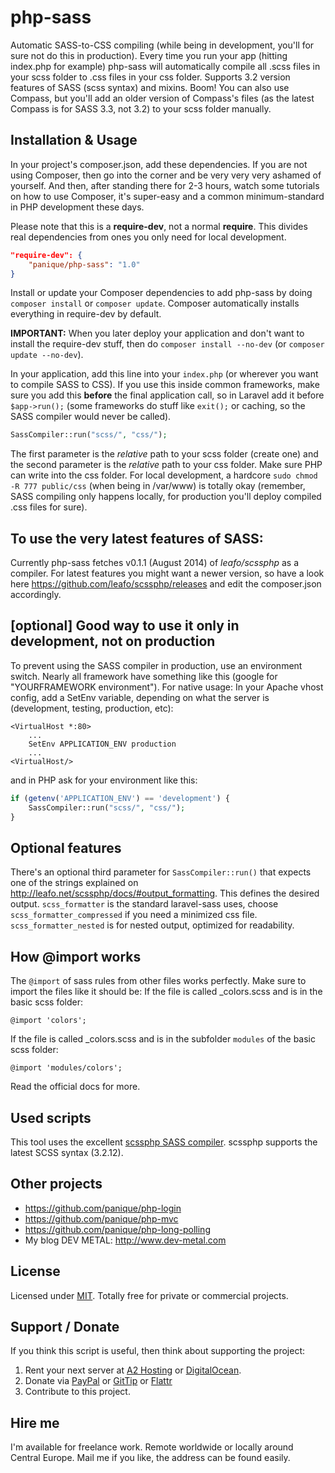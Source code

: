 # php-sass

Automatic SASS-to-CSS compiling (while being in development, you'll for sure not do this in production).
Every time you run your app (hitting index.php for example) php-sass will automatically compile all .scss files in your
scss folder to .css files in your css folder. Supports 3.2 version features of SASS (scss syntax) and mixins. Boom!
You can also use Compass, but you'll add an older version of Compass's files (as the latest Compass is for SASS 3.3,
not 3.2) to your scss folder manually.

## Installation & Usage

In your project's composer.json, add these dependencies. If you are not using Composer, then go into the corner and
be very very very ashamed of yourself. And then, after standing there for 2-3 hours, watch some tutorials on how to
use Composer, it's super-easy and a common minimum-standard in PHP development these days.

Please note that this is a **require-dev**, not a normal **require**. This divides real dependencies from ones you only
need for local development.

```json
"require-dev": {
    "panique/php-sass": "1.0"
}
```

Install or update your Composer dependencies to add php-sass by doing `composer install` or `composer update`.
Composer automatically installs everything in require-dev by default.

**IMPORTANT:** When you later deploy your application and don't want to install the require-dev stuff, then do
`composer install --no-dev` (or `composer update --no-dev`).

In your application, add this line into your `index.php` (or wherever you want to compile SASS to CSS).
If you use this inside common frameworks, make sure you add this **before** the final application call, so in Laravel
add it before `$app->run();` (some frameworks do stuff like `exit();` or caching, so the SASS compiler would never be
called).

```php
SassCompiler::run("scss/", "css/");
```

The first parameter is the *relative* path to your scss folder (create one) and the second parameter is the *relative*
path to your css folder. Make sure PHP can write into the css folder. For local development, a hardcore
`sudo chmod -R 777 public/css` (when being in /var/www) is totally okay (remember, SASS compiling only happens locally,
for production you'll deploy compiled .css files for sure).

## To use the very latest features of SASS:

Currently php-sass fetches v0.1.1 (August 2014) of *leafo/scssphp* as a compiler. For latest features you might want a 
newer version, so have a look here https://github.com/leafo/scssphp/releases and edit the composer.json accordingly.

## [optional] Good way to use it only in development, not on production

To prevent using the SASS compiler in production, use an environment switch. Nearly all framework have something like
this (google for "YOURFRAMEWORK environment"). For native usage:
In your Apache vhost config, add a SetEnv variable, depending on what the server is (development, testing, production,
etc):

```
<VirtualHost *:80>
    ...
    SetEnv APPLICATION_ENV production
    ...
<VirtualHost/>
```

and in PHP ask for your environment like this:

```php
if (getenv('APPLICATION_ENV') == 'development') {
    SassCompiler::run("scss/", "css/");
}
```

## Optional features

There's an optional third parameter for `SassCompiler::run()` that expects one of the strings explained on
http://leafo.net/scssphp/docs/#output_formatting. This defines the desired output. `scss_formatter` is the standard
laravel-sass uses, choose `scss_formatter_compressed` if you need a minimized css file. `scss_formatter_nested` is
for nested output, optimized for readability.

## How @import works

The `@import` of sass rules from other files works perfectly. Make sure to import the files like it should be:
If the file is called _colors.scss and is in the basic scss folder:
```
@import 'colors';
```
If the file is called _colors.scss and is in the subfolder `modules` of the basic scss folder:
```
@import 'modules/colors';
```
Read the official docs for more.

## Used scripts

This tool uses the excellent [scssphp SASS compiler](http://leafo.net/scssphp/).
scssphp supports the latest SCSS syntax (3.2.12).

## Other projects

- https://github.com/panique/php-login
- https://github.com/panique/php-mvc
- https://github.com/panique/php-long-polling
- My blog DEV METAL: http://www.dev-metal.com

## License

Licensed under [MIT](http://www.opensource.org/licenses/mit-license.php).
Totally free for private or commercial projects.

## Support / Donate

If you think this script is useful, then think about supporting the project:

1. Rent your next server at [A2 Hosting](http://www.a2hosting.com/4471.html) or
[DigitalOcean](https://www.digitalocean.com/?refcode=40d978532a20).
2. Donate via [PayPal](https://www.paypal.com/cgi-bin/webscr?cmd=_s-xclick&hosted_button_id=P5YLUK4MW3LDG)
   or [GitTip](https://www.gittip.com/Panique/)
   or [Flattr](https://flattr.com/submit/auto?user_id=panique&url=https%3A%2F%2Fgithub.com%2Fpanique%2Flaravel-sass)
3. Contribute to this project.

## Hire me

I'm available for freelance work. Remote worldwide or locally around Central Europe. Mail me if you like, the address
can be found easily.
